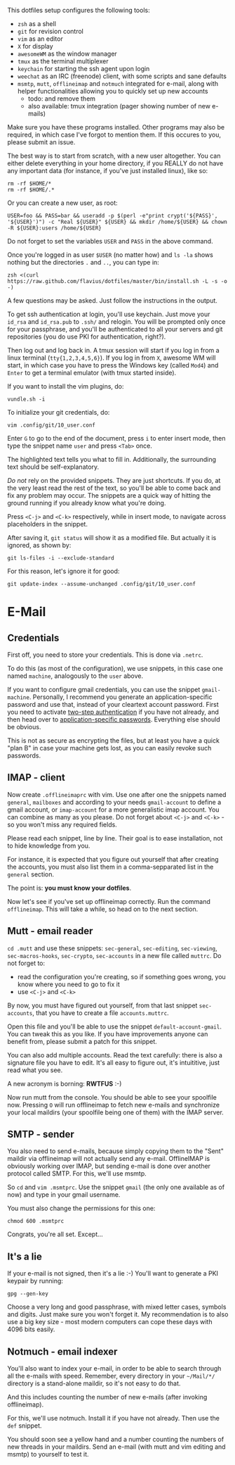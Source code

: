 This dotfiles setup configures the following tools:

* `zsh` as a shell
* `git` for revision control
* `vim` as an editor
* `X` for display
* `awesomeWM` as the window manager
* `tmux` as the terminal multiplexer
* `keychain` for starting the ssh agent upon login
* `weechat` as an IRC (freenode) client, with some scripts and sane defaults
* `msmtp`, `mutt`, `offlineimap` and `notmuch` integrated for e-mail, along
  with helper functionalities allowing you to quickly set up new accounts
  * todo: and remove them
  * also available: tmux integration (pager showing number of new e-mails)

Make sure you have these programs installed. Other programs may also be
required, in which case I've forgot to mention them. If this occures to you,
please submit an issue.

The best way is to start from scratch, with a new user altogether. You can
either delete everything in your home directory, if you REALLY do not have
any important data (for instance, if you've just installed linux), like so:

    rm -rf $HOME/*
    rm -rf $HOME/.*

Or you can create a new user, as root:

    USER=foo && PASS=bar && useradd -p $(perl -e"print crypt('${PASS}', '${USER}')") -c "Real ${USER}" ${USER} && mkdir /home/${USER} && chown -R ${USER}:users /home/${USER}

Do not forget to set the variables `USER` and `PASS` in the above command.

Once you're logged in as user `$USER` (no matter how) and `ls -la` shows nothing but the
directories `.` and `..`, you can type in:

    zsh <(curl https://raw.github.com/flavius/dotfiles/master/bin/install.sh -L -s -o -)

A few questions may be asked. Just follow the instructions in the output.

To get ssh authentication at login, you'll use keychain. Just move your
`id_rsa` and `id_rsa.pub` to `.ssh/` and relogin. You will be prompted only
once for your passphrase, and you'll be authenticated to all your servers and
git repositories (you do use PKI for authentication, right?).

Then log out and log back in. A tmux session will start if you log in from a
linux terminal (`tty{1,2,3,4,5,6}`). If you log in from `X`, awesome WM will
start, in which case you have to press the Windows key (called `Mod4`) and
`Enter` to get a terminal emulator (with tmux started inside).

If you want to install the vim plugins, do:

    vundle.sh -i

To initialize your git credentials, do:

    vim .config/git/10_user.conf

Enter `G` to go to the end of the document, press `i` to enter insert mode,
then type the snippet name `user` and press `<Tab>` once.

The highlighted text tells you what to fill in. Additionally, the surrounding
text should be self-explanatory.

*Do not* rely on the provided snippets. They are just shortcuts. If you do, at
the very least read the rest of the text, so you'll be able to come back and
fix any problem may occur. The snippets are a quick way of hitting the ground
running if you already know what you're doing.

Press `<C-j>` and `<C-k>` respectively, while in insert mode, to navigate
across placeholders in the snippet.

After saving it, `git status` will show it as a modified file. But actually it
is ignored, as shown by:

    git ls-files -i --exclude-standard

For this reason, let's ignore it for good:

    git update-index --assume-unchanged .config/git/10_user.conf

# E-Mail

## Credentials

First off, you need to store your credentials. This is done via `.netrc`.

To do this (as most of the configuration), we use snippets, in this case one
named `machine`, analogously to the `user` above.

If you want to configure gmail credentials, you can use the snippet
`gmail-machine`. Personally, I recommend you generate an application-specific
password and use that, instead of your cleartext account password. First you
need to activate [two-step
authentication](https://www.google.com/accounts/SMSAuthConfig) if you have not
already, and then head over to [application-specific
passwords](https://accounts.google.com/b/0/IssuedAuthSubTokens?hide_authsub=1).
Everything else should be obvious.

This is not as secure as encrypting the files, but at least you have a quick
"plan B" in case your machine gets lost, as you can easily revoke such
passwords.

## IMAP - client

Now create `.offlineimaprc` with vim. Use one after one the snippets named
`general`, `mailboxes` and according to your needs `gmail-account` to define
a gmail account, or `imap-account` for a more generalistic imap account. You
can combine as many as you please. Do not forget about `<C-j>` and `<C-k>` - so
you won't miss any required fields.

Please read each snippet, line by line. Their goal is to ease installation, not
to hide knowledge from you.

For instance, it is expected that you figure out yourself that after creating
the accounts, you must also list them in a comma-sepparated list in the
`general` section.

The point is: **you must know your dotfiles**.

Now let's see if you've set up offlineimap correctly. Run the command
`offlineimap`. This will take a while, so head on to the next section.

## Mutt - email reader

`cd .mutt` and use these snippets: `sec-general`, `sec-editing`, `sec-viewing`,
`sec-macros-hooks`, `sec-crypto`, `sec-accounts` in a new file called `muttrc`.
Do not forget to:

* read the configuration you're creating, so if something goes wrong, you know
  where you need to go to fix it
* use `<C-j>` and `<C-k>`

By now, you must have figured out yourself, from that last snippet
`sec-accounts`, that you have to create a file `accounts.muttrc`.

Open this file and you'll be able to use the snippet `default-account-gmail`.
You can tweak this as you like. If you have improvements anyone can benefit
from, please submit a patch for this snippet.

You can also add multiple accounts. Read the text carefully: there is also
a signature file you have to edit. It's all easy to figure out, it's
intuititive, just read what you see.

A new acronym is borning: **RWTFUS** :-)

Now run mutt from the console. You should be able to see your spoolfile now.
Pressing `O` will run offlineimap to fetch new e-mails and synchronize your
local maildirs (your spoolfile being one of them) with the IMAP server.

## SMTP - sender

You also need to send e-mails, because simply copying them to the "Sent"
maildir via offlineimap will not actually send any e-mail. OfflineIMAP is
obviously working over IMAP, but sending e-mail is done over another protocol
called SMTP. For this, we'll use msmtp.

So `cd` and `vim .msmtprc`. Use the snippet `gmail` (the only one available as
of now) and type in your gmail username.

You must also change the permissions for this one:

    chmod 600 .msmtprc

Congrats, you're all set. Except...

## It's a lie

If your e-mail is not signed, then it's a lie :-) You'll want to generate a PKI
keypair by running:

    gpg --gen-key

Choose a very long and good passphrase, with mixed letter cases, symbols and
digits. Just make sure you won't forget it. My recommendation is to also use
a big key size - most modern computers can cope these days with 4096 bits
easily.

## Notmuch - email indexer

You'll also want to index your e-mail, in order to be able to search through
all the e-mails with speed. Remember, every directory in your `~/Mail/*/`
directory is a stand-alone maildir, so it's not easy to do that.

And this includes counting the number of new e-mails (after invoking
offlineimap).

For this, we'll use notmuch. Install it if you have not already. Then use the
`def` snippet.

You should soon see a yellow hand and a number counting the numbers of new
threads in your maildirs. Send an e-mail (with mutt and vim editing and msmtp)
to yourself to test it.

